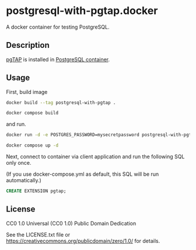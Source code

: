 # postgresql-with-pgtap.docker

A docker container for testing PostgreSQL.

## Description

[pgTAP](https://pgtap.org/) is installed in [PostgreSQL container](https://hub.docker.com/_/postgres).

## Usage

First, build image

```sh
docker build --tag postgresql-with-pgtap .
```
```sh
docker compose build
```

and run.

```sh
docker run -d -e POSTGRES_PASSWORD=mysecretpassword postgresql-with-pgtap
```
```sh
docker compose up -d
```

Next, connect to container via client application and run the following SQL only once.

(If you use docker-compose.yml as default, this SQL will be run automatically.)
```SQL
CREATE EXTENSION pgtap;
```

## License

CC0 1.0 Universal (CC0 1.0) Public Domain Dedication

See the LICENSE.txt file or https://creativecommons.org/publicdomain/zero/1.0/ for details.
